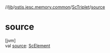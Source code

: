 //[lib](../../../index.md)/[ostis.jesc.memory.common](../index.md)/[ScTriplet](index.md)/[source](source.md)

# source

[jvm]\
val [source](source.md): [ScElement](../../ostis.jesc.memory.element/-sc-element/index.md)
